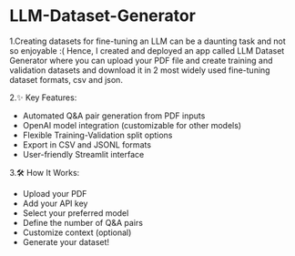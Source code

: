 # LLM-Dataset-Generator
1.Creating datasets for fine-tuning an LLM can be a daunting task and not so enjoyable :(
Hence, I created and deployed an app called LLM Dataset Generator where you can upload your PDF file and create training and validation datasets and download it in 2 most widely used fine-tuning dataset formats, csv and json.

2.✨ Key Features:
* Automated Q&A pair generation from PDF inputs
* OpenAI model integration (customizable for other models)
* Flexible Training-Validation split options
* Export in CSV and JSONL formats
* User-friendly Streamlit interface

3.🛠️ How It Works:
* Upload your PDF
* Add your API key
* Select your preferred model
* Define the number of Q&A pairs
* Customize context (optional)
* Generate your dataset!
